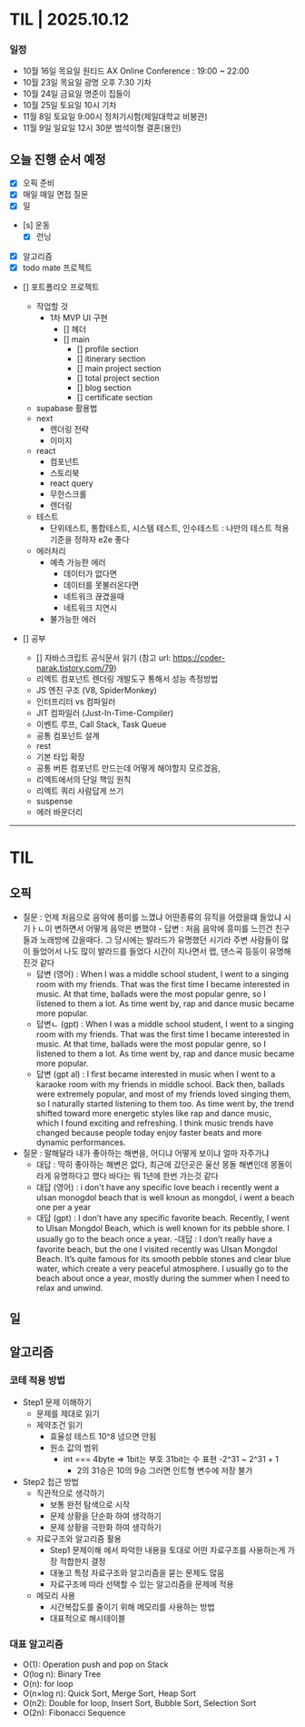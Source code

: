# TIL | 2025.10.12

### 일정

-   10월 16일 목요일 원티드 AX Online Conference : 19:00 ~ 22:00
-   10월 23일 목요일 광명 오후 7:30 기차
-   10월 24일 금요일 명준이 집들이
-   10월 25일 토요일 10시 기차
-   11월 8일 토요일 9:00시 정처기시험(제일대학교 비봉관)
-   11월 9일 일요일 12시 30분 범석이형 결혼(용인)

## 오늘 진행 순서 예정

-   [x] 오픽 준비
-   [x] 매일 매일 면접 질문
-   [x] 일
-   [s] 운동
    -   [x] 런닝
-   [x] 알고리즘
-   [x] todo mate 프로젝트
-   [] 포트폴리오 프로젝트

    -   작업할 것
        -   1차 MVP UI 구현
            -   [] 헤더
            -   [] main
                -   [] profile section
                -   [] itinerary section
                -   [] main project section
                -   [] total project section
                -   [] blog section
                -   [] certificate section
    -   supabase 활용법
    -   next
        -   렌더링 전략
        -   이미지
    -   react
        -   컴포넌트
        -   스토리북
        -   react query
        -   무한스크롤
        -   렌더링
    -   테스트
        -   단위테스트, 통합테스트, 시스템 테스트, 인수테스트 : 나만의 테스트 적용 기준을 정하자 e2e 좋다
    -   에러처리
        -   예측 가능한 에러
            -   데이터가 없다면
            -   데이터를 못불러온다면
            -   네트워크 끊겼을때
            -   네트워크 지연시
        -   불가능한 에러

-   [] 공부
    -   [] 자바스크립트 공식문서 읽기 (참고 url: https://coder-narak.tistory.com/79)
    -   리엑트 컴포넌트 렌더링 개발도구 통해서 성능 측정방법
    -   JS 엔진 구조 (V8, SpiderMonkey)
    -   인터프리터 vs 컴파일러
    -   JIT 컴파일러 (Just-In-Time-Compiler)
    -   이벤트 루프, Call Stack, Task Queue
    -   공통 컴포넌트 설계
    -   rest
    -   기본 타입 확장
    -   공통 버튼 컴포넌트 만드는데 어떻게 해야할지 모르겠음,
    -   리엑트에서의 단일 책임 원칙
    -   리엑트 쿼리 사람답게 쓰기
    -   suspense
    -   에러 바운더리

---

# TIL

## 오픽

-   질문 : 언제 처음으로 음악에 픙미를 느꼈냐 어떤종류의 뮤직을 어렸을떄 들었냐 시기ㅏㄴ이 변하면서 어떻게 음악은 변했야 - 답변 : 처음 음악에 흥미를 느낀건 친구들과 노래방에 갔을때다. 그 당시에는 발라드가 유명했던 시기라 주변 사람들이 많이 들었어서 나도 많이 발라드를 들었다 시간이 지나면서 랩, 댄스곡 등등이 유명해진것 같다
    -   답변 (영어) : When I was a middle school student, I went to a singing room with my friends. That was the first time I became interested in music. At that time, ballads were the most popular genre, so I listened to them a lot. As time went by, rap and dance music became more popular.
    -   답변ㄴ (gpt) : When I was a middle school student, I went to a singing room with my friends. That was the first time I became interested in music. At that time, ballads were the most popular genre, so I listened to them a lot. As time went by, rap and dance music became more popular.
    -   답변 (gpt al) : I first became interested in music when I went to a karaoke room with my friends in middle school. Back then, ballads were extremely popular, and most of my friends loved singing them, so I naturally started listening to them too.
        As time went by, the trend shifted toward more energetic styles like rap and dance music, which I found exciting and refreshing.
        I think music trends have changed because people today enjoy faster beats and more dynamic performances.
-   질문 : 말해달라 내가 좋아하는 해변을, 어디냐 어떻게 보이냐 얼마 자주가냐
    -   대답 : 딱히 좋아하는 해변은 없다, 최근에 갔던곳은 울산 몽돌 해변인데 몽돌이라게 유명하다고 했다 바다는 뭐 1년에 한번 가는것 같다
    -   대답 (영어) : i don't have any specific love beach i recently went a ulsan monogdol beach that is well knoun as mongdol, i went a beach one per a year
    -   대답 (gpt) : I don’t have any specific favorite beach. Recently, I went to Ulsan Mongdol Beach, which is well known for its pebble shore. I usually go to the beach once a year. -대답 : I don’t really have a favorite beach, but the one I visited recently was Ulsan Mongdol Beach. It’s quite famous for its smooth pebble stones and clear blue water, which create a very peaceful atmosphere. I usually go to the beach about once a year, mostly during the summer when I need to relax and unwind.

## 일

## 알고리즘

### 코테 적용 방법

-   Step1 문제 이해하기
    -   문제를 제대로 읽기
    -   제약조건 읽기
        -   효율성 테스트 10^8 넘으면 안됨
        -   원소 값의 범위
            -   int === 4byte => 1bit는 부호 31bit는 수 표현 -2^31 ~ 2^31 + 1
                -   2의 31승은 10의 9승 그러면 인트형 변수에 저장 불가
-   Step2 접근 방법
    -   직관적으로 생각하기
        -   보통 완전 탐색으로 시작
        -   문제 상황을 단순화 하여 생각하기
        -   문제 상황을 극한화 하여 생각하기
    -   자료구조와 알고리즘 활용
        -   Step1 문제이해 에서 파악한 내용을 토대로 어떤 자료구조를 사용하는게 가장 적합한지 결정
        -   대놓고 특정 자료구조와 알고리즘을 묻는 문제도 많음
        -   자료구조에 따라 선택할 수 있는 알고리즘을 문제에 적용
    -   메모리 사용
        -   시간복잡도를 줄이기 위해 메모리를 사용하는 방법
        -   대표적으로 해시테이블

### 대표 알고리즘

-   O(1): Operation push and pop on Stack
-   O(log n): Binary Tree
-   O(n): for loop
-   O(n×log n): Quick Sort, Merge Sort, Heap Sort
-   O(n2): Double for loop, Insert Sort, Bubble Sort, Selection Sort
-   O(2n): Fibonacci Sequence
